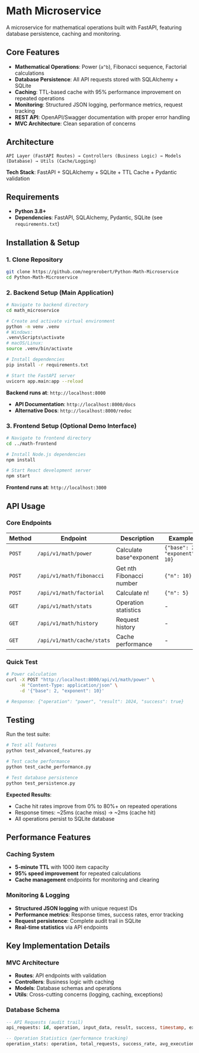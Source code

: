 # Math Microservice

A microservice for mathematical operations built with FastAPI, featuring database persistence, caching and monitoring.

## Core Features

- **Mathematical Operations**: Power (`a^b`), Fibonacci sequence, Factorial calculations
- **Database Persistence**: All API requests stored with SQLAlchemy + SQLite
- **Caching**: TTL-based cache with 95% performance improvement on repeated operations
- **Monitoring**: Structured JSON logging, performance metrics, request tracking
- **REST API**: OpenAPI/Swagger documentation with proper error handling
- **MVC Architecture**: Clean separation of concerns

## Architecture

```
API Layer (FastAPI Routes) → Controllers (Business Logic) → Models (Database) → Utils (Cache/Logging)
```

**Tech Stack**: FastAPI + SQLAlchemy + SQLite + TTL Cache + Pydantic validation

## Requirements

- **Python 3.8+**
- **Dependencies**: FastAPI, SQLAlchemy, Pydantic, SQLite (see `requirements.txt`)

## Installation & Setup

### 1. Clone Repository
```bash
git clone https://github.com/negrerobert/Python-Math-Microservice
cd Python-Math-Microservice
```

### 2. Backend Setup (Main Application)
```bash
# Navigate to backend directory
cd math_microservice

# Create and activate virtual environment
python -m venv .venv
# Windows:
.venv\Scripts\activate
# macOS/Linux:
source .venv/bin/activate

# Install dependencies
pip install -r requirements.txt

# Start the FastAPI server
uvicorn app.main:app --reload
```

**Backend runs at**: `http://localhost:8000`
- **API Documentation**: `http://localhost:8000/docs`
- **Alternative Docs**: `http://localhost:8000/redoc`

### 3. Frontend Setup (Optional Demo Interface)
```bash
# Navigate to frontend directory
cd ../math-frontend

# Install Node.js dependencies
npm install

# Start React development server
npm start
```

**Frontend runs at**: `http://localhost:3000`

## API Usage

### Core Endpoints

| Method | Endpoint | Description | Example |
|--------|----------|-------------|---------|
| `POST` | `/api/v1/math/power` | Calculate base^exponent | `{"base": 2, "exponent": 10}` |
| `POST` | `/api/v1/math/fibonacci` | Get nth Fibonacci number | `{"n": 10}` |
| `POST` | `/api/v1/math/factorial` | Calculate n! | `{"n": 5}` |
| `GET` | `/api/v1/math/stats` | Operation statistics | - |
| `GET` | `/api/v1/math/history` | Request history | - |
| `GET` | `/api/v1/math/cache/stats` | Cache performance | - |

### Quick Test
```bash
# Power calculation
curl -X POST "http://localhost:8000/api/v1/math/power" \
     -H "Content-Type: application/json" \
     -d '{"base": 2, "exponent": 10}'

# Response: {"operation": "power", "result": 1024, "success": true}
```

## Testing

Run the test suite:
```bash
# Test all features
python test_advanced_features.py

# Test cache performance  
python test_cache_performance.py

# Test database persistence
python test_persistence.py
```

**Expected Results**:
- Cache hit rates improve from 0% to 80%+ on repeated operations
- Response times: ~25ms (cache miss) → ~2ms (cache hit)
- All operations persist to SQLite database

## Performance Features

### Caching System
- **5-minute TTL** with 1000 item capacity
- **95% speed improvement** for repeated calculations
- **Cache management** endpoints for monitoring and clearing

### Monitoring & Logging
- **Structured JSON logging** with unique request IDs
- **Performance metrics**: Response times, success rates, error tracking  
- **Request persistence**: Complete audit trail in SQLite
- **Real-time statistics** via API endpoints



## Key Implementation Details

### MVC Architecture
- **Routes**: API endpoints with validation
- **Controllers**: Business logic with caching
- **Models**: Database schemas and operations
- **Utils**: Cross-cutting concerns (logging, caching, exceptions)

### Database Schema
```sql
-- API Requests (audit trail)
api_requests: id, operation, input_data, result, success, timestamp, execution_time_ms

-- Operation Statistics (performance tracking)  
operation_stats: operation, total_requests, success_rate, avg_execution_time_ms
```
